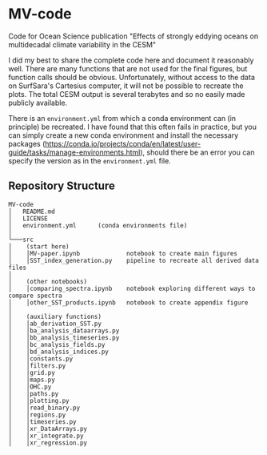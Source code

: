 # MV-code
Code for Ocean Science publication "Effects of strongly eddying oceans on multidecadal climate variability in the CESM"

I did my best to share the complete code here and document it reasonably well. There are many functions that are not used for the final figures, but function calls should be obvious. Unfortunately, without access to the data on SurfSara's Cartesius computer, it will not be possible to recreate the plots. The total CESM output is several terabytes and so no easily made publicly available.

There is an `environment.yml` from which a conda environment can (in principle) be recreated. I have found that this often fails in practice, but you can simply create a new conda environment and install the necessary packages (https://conda.io/projects/conda/en/latest/user-guide/tasks/manage-environments.html), should there be an error you can specify the version as in the `environment.yml` file.

## Repository Structure

```
MV-code
│   README.md
│   LICENSE
│   environment.yml      (conda environments file)
│
└───src
│    (start here)
│    │MV-paper.ipynb             notebook to create main figures
│    │SST_index_generation.py    pipeline to recreate all derived data files
│
│    (other notebooks)
│    │comparing_spectra.ipynb    notebook exploring different ways to compare spectra
│    │other_SST_products.ipynb   notebook to create appendix figure
│
│    (auxiliary functions)
│    │ab_derivation_SST.py
│    │ba_analysis_dataarrays.py
│    │bb_analysis_timeseries.py
│    │bc_analysis_fields.py
│    │bd_analysis_indices.py
│    │constants.py
│    │filters.py
│    │grid.py
│    │maps.py
│    │OHC.py
│    │paths.py
│    │plotting.py
│    │read_binary.py
│    │regions.py
│    │timeseries.py
│    │xr_DataArrays.py
│    │xr_integrate.py
│    │xr_regression.py
```